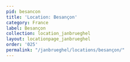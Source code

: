 ```yaml
---
pid: besancon
title: 'Location: Besançon'
category: France
label: Besançon
collection: location_janbrueghel
layout: locationpage_janbrueghel
order: '025'
permalink: "/janbrueghel/locations/besançon/"
---
```

